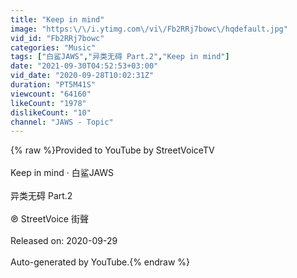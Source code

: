 ```yaml
---
title: "Keep in mind"
image: "https:\/\/i.ytimg.com\/vi\/Fb2RRj7bowc\/hqdefault.jpg"
vid_id: "Fb2RRj7bowc"
categories: "Music"
tags: ["白鲨JAWS","异类无碍 Part.2","Keep in mind"]
date: "2021-09-30T04:52:53+03:00"
vid_date: "2020-09-28T10:02:31Z"
duration: "PT5M41S"
viewcount: "64160"
likeCount: "1978"
dislikeCount: "10"
channel: "JAWS - Topic"
---
```

{% raw %}Provided to YouTube by StreetVoiceTV<br /><br />Keep in mind · 白鲨JAWS<br /><br />异类无碍 Part.2<br /><br />℗ StreetVoice 街聲<br /><br />Released on: 2020-09-29<br /><br />Auto-generated by YouTube.{% endraw %}
